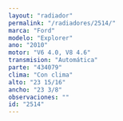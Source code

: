 ```yaml
---
layout: "radiador"
permalink: "/radiadores/2514/"
marca: "Ford"
modelo: "Explorer"
ano: "2010"
motor: "V6 4.0, V8 4.6"
transmision: "Automática"
parte: "434079"
clima: "Con clima"
alto: "23 15/16"
ancho: "23 3/8"
observaciones: ""
id: "2514"
---
```


